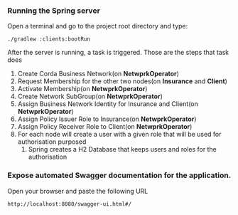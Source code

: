 ### Running the Spring server

Open a terminal and go to the project root directory and type:

```
./gradlew :clients:bootRun
```

After the server is running, a task is triggered. Those are the steps that task does
1. Create Corda Business Network(on **NetwprkOperator**) 
2. Request Membership for the other two nodes(on **Insurance** and **Client**)
3. Activate Membership(on **NetwprkOperator**)
4. Create Network SubGroup(on **NetwprkOperator**) 
5. Assign Business Network Identity for Insurance and Client(on **NetwprkOperator**) 
6. Assign Policy Issuer Role to Insurance(on **NetwprkOperator**)
7. Assign Policy Receiver Role to Client(on **NetwprkOperator**) 
8. For each node will create a user with a given role that will be used for authorisation purposed
    1. Spring creates a H2 Database that keeps users and roles for the authorisation
   
### Expose automated Swagger documentation for the application.
Open your browser and paste the following URL
```
http://localhost:8080/swagger-ui.html#/
```